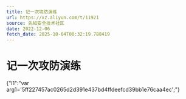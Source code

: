 ```yaml
---
title: 记一次攻防演练
url: https://xz.aliyun.com/t/11921
source: 先知安全技术社区
date: 2022-12-06
fetch_date: 2025-10-04T00:32:19.788419
---
```


# 记一次攻防演练

{"l1":"var arg1='5ff227457ac0265d2d391e437bd4ffdeefcd39bb1e76caa4ec';"}